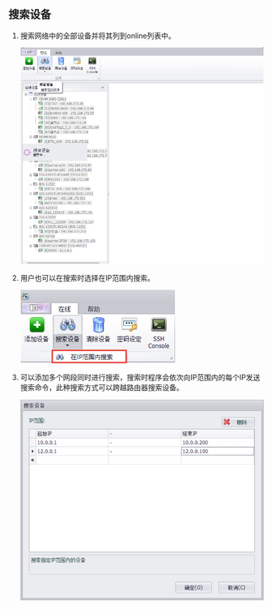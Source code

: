 ## 搜索设备　


1. 搜索网络中的全部设备并将其列到online列表中。　

    ![](Search_001.png)

2. 用户也可以在搜索时选择在IP范围内搜索。

    ![](Search_002.png)

3. 可以添加多个网段同时进行搜索，搜索时程序会依次向IP范围内的每个IP发送搜索命令，此种搜索方式可以跨越路由器搜索设备。

    ![](Search_003.png)